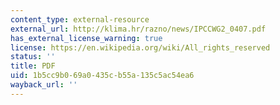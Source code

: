 ```yaml
---
content_type: external-resource
external_url: http://klima.hr/razno/news/IPCCWG2_0407.pdf
has_external_license_warning: true
license: https://en.wikipedia.org/wiki/All_rights_reserved
status: ''
title: PDF
uid: 1b5cc9b0-69a0-435c-b55a-135c5ac54ea6
wayback_url: ''
---
```

